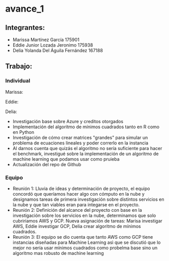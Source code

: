 # avance_1

## Integrantes:

* Marissa Martínez García 175901
* Eddie Junior Lozada Jeronimo 175938
* Delia Yolanda Del Águila Fernández 167188

## Trabajo: 

### Individual

Marissa: 


Eddie:


Delia:
- Investigación base sobre Azure y creditos otorgados
- Implementación del algoritmo de mínimos cuadrados tanto en R como en Python
- Investigación de cómo crear matrices "grandes" para simular un problema de ecuaciones lineales y poder correrlo en la instancia
- Al darnos cuenta que quizás el algoritmo no sería suficiente para hacer el benchmark, investigué sobre la implementación de un algoritmo de machine learning que podamos usar como pruieba
- Actualización del repo de Github


### Equipo
- Reunión 1: Lluvia de ideas y determinación de proyecto, el equipo concordó que queríamos hacer algo con cómputo en la nube y designamos tareas de primera investigación sobre distintos servicios en la nube y que tan viables eran para integarse en el proyecto. 
- Reunión 2: Definición del alcance del proyecto con base en la investigación sobre los servicios en la nube, determinamos que solo cubririamos AWS y GCP. Nueva asignación de tareas: Marisa investigar AWS, Eddie investigar GCP, Delia crear algoritmo de mínimos cuadrados.
- Reunión 3: El equipo se dio cuenta que tanto AWS como GCP tiene instancias diseñadas para Machine Learning asì que se discutió que lo mejor no sería usar mínimos cuadrados como probelma base sino un algoritmo mas robusto de machine learning




